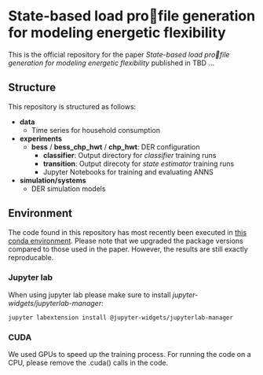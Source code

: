 # State-based load profile generation for modeling energetic flexibility

This is the official repository for the paper _State-based load profile generation for modeling energetic flexibility_ published in TBD ...

## Structure

This repository is structured as follows:

- __data__
  - Time series for household consumption
- __experiments__
    - __bess__ / __bess_chp_hwt__ / __chp_hwt__: DER configuration
      - __classifier__: Output directory for _classifier_ training runs
      - __transition__: Output direcoty for _state estimator_ training runs
      - Jupyter Notebooks for training and evaluating ANNS
- __simulation/systems__
  -  DER simulation models

## Environment

The code found in this repository has most recently been executed in [this conda environment](environment).
Please note that we upgraded the package versions compared to those used in the paper. 
However, the results are still exactly reproducable.

### Jupyter lab

When using jupyter lab please make sure to install _jupyter-widgets/jupyterlab-manager_:
    
    jupyter labextension install @jupyter-widgets/jupyterlab-manager

### CUDA

We used GPUs to speed up the training process. For running the code on a CPU, please remove the .cuda() calls in the code.

